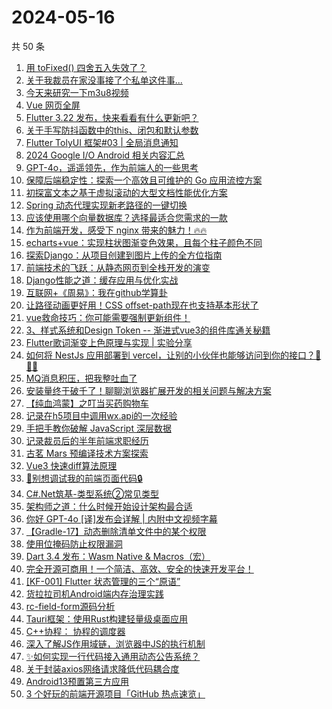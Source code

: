 # 2024-05-16

共 50 条

<!-- BEGIN JUEJIN -->
<!-- 最后更新时间 2024-05-16 00:01:06 +0800 -->
1. [用 toFixed() 四舍五入失效了？](https://juejin.cn/post/7367562745854312457)
1. [关于我裁员在家没事接了个私单这件事...](https://juejin.cn/post/7368421971384860684)
1. [今天来研究一下m3u8视频](https://juejin.cn/post/7368156123990540339)
1. [Vue 网页全屏](https://juejin.cn/post/7367552374334177331)
1. [Flutter 3.22 发布，快来看看有什么更新吧？](https://juejin.cn/post/7368757335802331174)
1. [关于手写防抖函数中的this、闭包和默认参数](https://juejin.cn/post/7367577126857097250)
1. [Flutter TolyUI 框架#03 | 全局消息通知](https://juejin.cn/post/7367724476748693504)
1. [2024 Google I/O Android 相关内容汇总](https://juejin.cn/post/7368757335803428902)
1. [GPT-4o，遥遥领先，作为前端人的一些思考](https://juejin.cn/post/7368421137917788198)
1. [保障后端稳定性：探索一个高效且可维护的 Go 应用流控方案](https://juejin.cn/post/7368052129904820265)
1. [初探富文本之基于虚拟滚动的大型文档性能优化方案](https://juejin.cn/post/7368372944584294441)
1. [Spring 动态代理实现新老路径的一键切换](https://juejin.cn/post/7367286576127262732)
1. [应该使用哪个向量数据库？选择最适合您需求的一款](https://juejin.cn/post/7367236229291802650)
1. [作为前端开发，感受下 nginx 带来的魅力！🔥🔥](https://juejin.cn/post/7368433531926052874)
1. [echarts+vue：实现柱状图渐变色效果，且每个柱子颜色不同](https://juejin.cn/post/7367542526179491903)
1. [探索Django：从项目创建到图片上传的全方位指南](https://juejin.cn/post/7367306429055598607)
1. [前端技术的飞跃：从静态网页到全栈开发的演变](https://juejin.cn/post/7367278179784359990)
1. [Django性能之道：缓存应用与优化实战](https://juejin.cn/post/7367542526179967039)
1. [互联网+《周易》：我在github学算卦](https://juejin.cn/post/7367659849101312015)
1. [让路径动画更好用！CSS offset-path现在也支持基本形状了](https://juejin.cn/post/7367700473996591116)
1. [vue救命技巧：你可能需要强制更新组件！](https://juejin.cn/post/7368469208647024659)
1. [3、样式系统和Design Token -- 渐进式vue3的组件库通关秘籍](https://juejin.cn/post/7367344206656536610)
1. [Flutter歌词渐变上色原理与实现 | 实验分享](https://juejin.cn/post/7367620233140207627)
1. [如何将 NestJs 应用部署到 vercel，让别的小伙伴也能够访问到你的接口？🐳🐳🐳](https://juejin.cn/post/7367676494976106506)
1. [MQ消息积压，把我整吐血了](https://juejin.cn/post/7368308963128000512)
1. [安装量终于破千了！聊聊浏览器扩展开发的相关问题与解决方案](https://juejin.cn/post/7367778766985068607)
1. [【纯血鸿蒙】之叮当买药购物车](https://juejin.cn/post/7367620055319035943)
1. [记录在h5项目中调用wx.api的一次经验](https://juejin.cn/post/7367549541958697012)
1. [手把手教你破解 JavaScript 深层数据](https://juejin.cn/post/7368712423794589705)
1. [记录裁员后的半年前端求职经历](https://juejin.cn/post/7368288987641774120)
1. [古茗 Mars 预编译技术方案探索](https://juejin.cn/post/7367722307203448870)
1. [Vue3 快速diff算法原理](https://juejin.cn/post/7367611991361814580)
1. [🔏别想调试我的前端页面代码🔒](https://juejin.cn/post/7368313344712179739)
1. [C#.Net筑基-类型系统②常见类型](https://juejin.cn/post/7367204737375223844)
1. [架构师之道：什么时候开始设计架构最合适](https://juejin.cn/post/7367676494976860170)
1. [你好 GPT-4o [译]发布会详解 | 内附中文视频字幕](https://juejin.cn/post/7368656101074681896)
1. [【Gradle-17】动态删除清单文件中的某个权限](https://juejin.cn/post/7367701663169429554)
1. [使用位掩码防止权限漏洞](https://juejin.cn/post/7367658043439530036)
1. [Dart 3.4 发布：Wasm Native & Macros（宏）](https://juejin.cn/post/7368820207576383498)
1. [完全开源可商用！一个简洁、高效、安全的快速开发平台！](https://juejin.cn/post/7367659706868088843)
1. [[KF-001] Flutter 状态管理的三个“原语”](https://juejin.cn/post/7367630980943642662)
1. [货拉拉司机Android端内存治理实践](https://juejin.cn/post/7368372944584130601)
1. [rc-field-form源码分析](https://juejin.cn/post/7367644434983321638)
1. [Tauri框架：使用Rust构建轻量级桌面应用](https://juejin.cn/post/7368319486779244570)
1. [C++协程： 协程的调度器](https://juejin.cn/post/7367658043439874100)
1. [深入了解JS作用域链，浏览器中JS的执行机制](https://juejin.cn/post/7368401073089298486)
1. [✨如何实现一行代码接入通用动态公告系统？](https://juejin.cn/post/7367620055318347815)
1. [关于封装axios网络请求降低代码耦合度](https://juejin.cn/post/7367667831200677927)
1. [Android13预置第三方应用](https://juejin.cn/post/7367554378733240356)
1. [3 个好玩的前端开源项目「GitHub 热点速览」](https://juejin.cn/post/7368421137917542438)
<!-- END JUEJIN -->